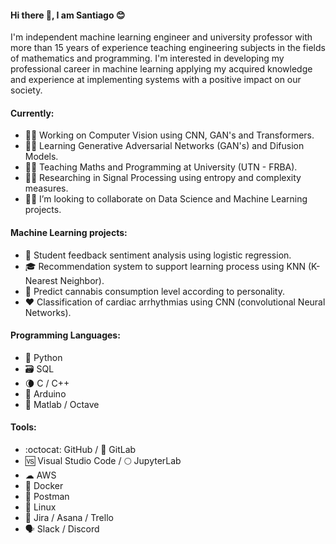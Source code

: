 #### Hi there 👋, I am Santiago 😊

I'm independent machine learning engineer and university professor with more than 15 years of experience teaching engineering subjects in the fields of mathematics and programming. I'm interested in developing my professional career in machine learning applying my acquired knowledge and experience at implementing systems with a positive impact on our society.

#### Currently:

-  👨‍💻 Working on Computer Vision using CNN, GAN's and Transformers.
-  👨‍🎓 Learning Generative Adversarial Networks (GAN's) and Difusion Models.  
-  👨‍🏫 Teaching Maths and Programming at University (UTN - FRBA).
-  👨‍🔬 Researching in Signal Processing using entropy and complexity measures.
-  🕵️‍♂️ I’m looking to collaborate on Data Science and Machine Learning projects.


#### Machine Learning projects:

-  📝 Student feedback sentiment analysis using logistic regression.
-  🎓 Recommendation system to support learning process using KNN (K-Nearest Neighbor).
-  🍁 Predict cannabis consumption level according to personality.
-  ❤ Classification of cardiac arrhythmias using CNN (convolutional Neural Networks).


#### Programming Languages: 

-  🐍 Python 
-  🗃️ SQL
-  :waning_crescent_moon: C / C++
-  🤖 Arduino
-  📐 Matlab / Octave


#### Tools:

-  :octocat: GitHub /  🦊 GitLab
-  🆚 Visual Studio Code /  🌕 JupyterLab
-  ☁ AWS
-  :whale: Docker
-  :postbox: Postman
-  🐧 Linux
-  📅 Jira / Asana / Trello
-  🗣️ Slack / Discord
